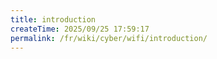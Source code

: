 ```yaml
---
title: introduction
createTime: 2025/09/25 17:59:17
permalink: /fr/wiki/cyber/wifi/introduction/
---
```

